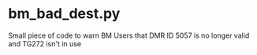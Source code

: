 # bm_bad_dest.py

Small piece of code to warn BM Users that DMR ID 5057 is no longer valid and TG272 isn't in use
